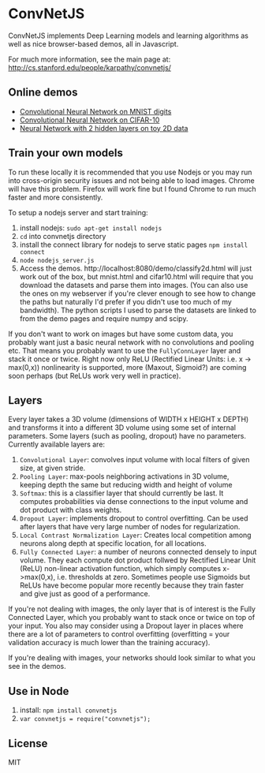 
# ConvNetJS

ConvNetJS implements Deep Learning models and learning algorithms as well as nice browser-based demos, all in Javascript.

For much more information, see the main page at:
http://cs.stanford.edu/people/karpathy/convnetjs/

## Online demos
- [Convolutional Neural Network on MNIST digits](http://cs.stanford.edu/~karpathy/convnetjs/demo/mnist.html)
- [Convolutional Neural Network on CIFAR-10](http://cs.stanford.edu/~karpathy/convnetjs/demo/cifar10.html)
- [Neural Network with 2 hidden layers on toy 2D data](http://cs.stanford.edu/~karpathy/convnetjs/demo/classify2d.html)

## Train your own models
To run these locally it is recommended that you use Nodejs or you may run into cross-origin security issues and not being able to load images. Chrome will have this problem. Firefox will work fine but I found Chrome to run much faster and more consistently.

To setup a nodejs server and start training:

1. install nodejs: `sudo apt-get install nodejs`
2. `cd` into convnetjs directory
3. install the connect library for nodejs to serve static pages `npm install connect`
4. `node nodejs_server.js`
5. Access the demos. http://localhost:8080/demo/classify2d.html will just work out of the box, but mnist.html and cifar10.html will require that you download the datasets and parse them into images. (You can also use the ones on my webserver if you're clever enough to see how to change the paths but naturally I'd prefer if you didn't use too much of my bandwidth). The python scripts I used to parse the datasets are linked to from the demo pages and require numpy and scipy. 

If you don't want to work on images but have some custom data, you probably want just a basic neural network with no convolutions and pooling etc. That means you probably want to use the `FullyConnLayer` layer and stack it once or twice. Right now only ReLU (Rectified Linear Units: i.e. x -> max(0,x)) nonlinearity is supported, more (Maxout, Sigmoid?) are coming soon perhaps (but ReLUs work very well in practice).

## Layers
Every layer takes a 3D volume (dimensions of WIDTH x HEIGHT x DEPTH) and transforms it into a different 3D volume using some set of internal parameters. Some layers (such as pooling, dropout) have no parameters. Currently available layers are:

1. `Convolutional Layer`: convolves input volume with local filters of given size, at given stride.
2. `Pooling Layer`: max-pools neighboring activations in 3D volume, keeping depth the same but reducing width and height of volume
3. `Softmax`: this is a classifier layer that should currently be last. It computes probabilities via dense connections to the input volume and dot product with class weights.
4. `Dropout Layer`: implements dropout to control overfitting. Can be used after layers that have very large number of nodes for regularization.
5. `Local Contrast Normalization Layer`: Creates local competition among neurons along depth at specific location, for all locations.
6. `Fully Connected Layer`: a number of neurons connected densely to input volume. They each compute dot product follwed by Rectified Linear Unit (ReLU) non-linear activation function, which simply computes x->max(0,x), i.e. thresholds at zero. Sometimes people use Sigmoids but ReLUs have become popular more recently because they train faster and give just as good of a performance.

If you're not dealing with images, the only layer that is of interest is the Fully Connected Layer, which you probably want to stack once or twice on top of your input. You also may consider using a Dropout layer in places where there are a lot of parameters to control overfitting (overfitting = your validation accuracy is much lower than the training accuracy).

If you're dealing with images, your networks should look similar to what you see in the demos.

## Use in Node
1. install: `npm install convnetjs`
2. `var convnetjs = require("convnetjs");`

## License
MIT
